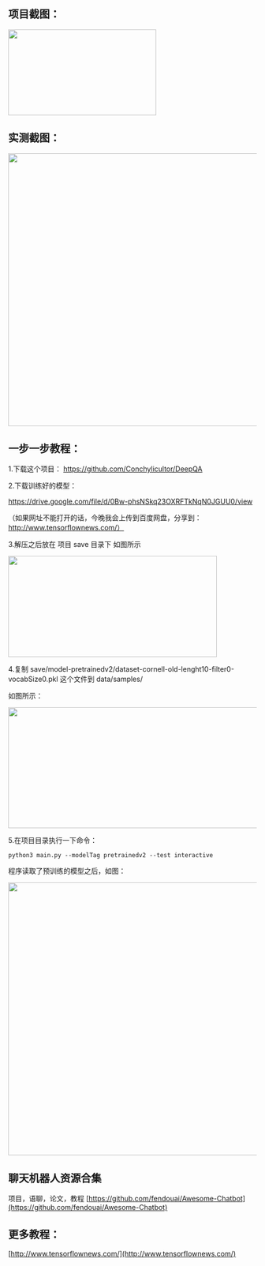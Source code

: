 ## 项目截图：

<img src="http://www.tensorflownews.com/wp-content/uploads/2017/09/chatbot_miniature.png" alt="" width="300" height="174" class="alignnone size-full wp-image-585" />

## 实测截图：

<img src="http://www.tensorflownews.com/wp-content/uploads/2017/09/Screenshot-from-2017-09-05-14-57-14.png" alt="" width="859" height="553" class="alignnone size-full wp-image-589" />

## 一步一步教程：
1.下载这个项目：
https://github.com/Conchylicultor/DeepQA

2.下载训练好的模型：

https://drive.google.com/file/d/0Bw-phsNSkq23OXRFTkNqN0JGUU0/view

（如果网址不能打开的话，今晚我会上传到百度网盘，分享到：http://www.tensorflownews.com/）

3.解压之后放在 项目 save 目录下
如图所示


<img src="http://www.tensorflownews.com/wp-content/uploads/2017/09/Screenshot-from-2017-09-05-14-52-13.png" alt="" width="423" height="205" class="alignnone size-full wp-image-587" />

4.复制 save/model-pretrainedv2/dataset-cornell-old-lenght10-filter0-vocabSize0.pkl 这个文件到  data/samples/

如图所示：

<img src="http://www.tensorflownews.com/wp-content/uploads/2017/09/Screenshot-from-2017-09-05-14-55-00.png" alt="" width="598" height="245" class="alignnone size-full wp-image-588" />

5.在项目目录执行一下命令：
```
python3 main.py --modelTag pretrainedv2 --test interactive
```
程序读取了预训练的模型之后，如图：

<img src="http://www.tensorflownews.com/wp-content/uploads/2017/09/Screenshot-from-2017-09-05-14-57-14.png" alt="" width="859" height="553" class="alignnone size-full wp-image-589" />

## 聊天机器人资源合集
项目，语聊，论文，教程
[https://github.com/fendouai/Awesome-Chatbot](https://github.com/fendouai/Awesome-Chatbot)

## 更多教程：
[http://www.tensorflownews.com/](http://www.tensorflownews.com/)



